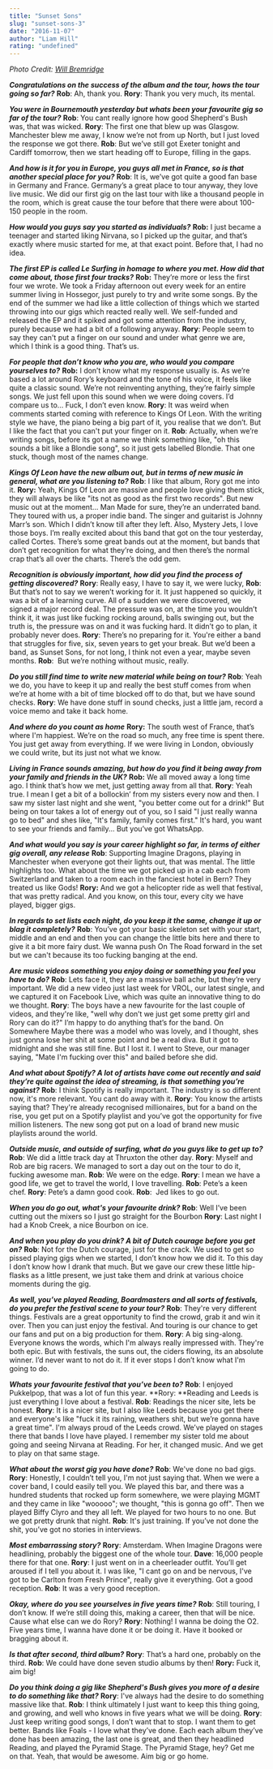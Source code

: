```yaml
---
title: "Sunset Sons"
slug: "sunset-sons-3"
date: "2016-11-07"
author: "Liam Hill"
rating: "undefined"
---
```


_Photo Credit: [Will Bremridge](http://willbphoto.com/sunset-sons/)_

_**Congratulations on the success of the album and the tour, hows the tour going so far?**_ **Rob**: Ah, thank you. **Rory**: Thank you very much, its mental.

_**You were in Bournemouth yesterday but whats been your favourite gig so far of the tour?**_ **Rob**: You cant really ignore how good Shepherd's Bush was, that was wicked. **Rory**: The first one that blew up was Glasgow. Manchester blew me away, I know we’re not from up North, but I just loved the response we got there. **Rob**: But we’ve still got Exeter tonight and Cardiff tomorrow, then we start heading off to Europe, filling in the gaps.

**_And how is it for you in Europe, you guys all met in France, so is that another special place for you?_** **Rob**: It is, we’ve got quite a good fan base in Germany and France. Germany’s a great place to tour anyway, they love live music. We did our first gig on the last tour with like a thousand people in the room, which is great cause the tour before that there were about 100-150 people in the room.

_**How would you guys say you started as individuals?**_ **Rob:** I just became a teenager and started liking Nirvana, so I picked up the guitar, and that’s exactly where music started for me, at that exact point. Before that, I had no idea.

_**The first EP is called Le Surfing in homage to where you met. How did that come about, those first four tracks?**_ **Rob:** They’re more or less the first four we wrote. We took a Friday afternoon out every week for an entire summer living in Hossegor, just purely to try and write some songs. By the end of the summer we had like a little collection of things which we started throwing into our gigs which reacted really well. We self-funded and released the EP and it spiked and got some attention from the industry, purely because we had a bit of a following anyway. **Rory**: People seem to say they can't put a finger on our sound and under what genre we are, which I think is a good thing. That’s us.

_**For people that don’t know who you are, who would you compare yourselves to?**_ **Rob:** I don’t know what my response usually is. As we’re based a lot around Rory’s keyboard and the tone of his voice, it feels like quite a classic sound. We’re not reinventing anything, they’re fairly simple songs. We just fell upon this sound when we were doing covers. I’d compare us to… Fuck, I don’t even know. **Rory**: It was weird when comments started coming with reference to Kings Of Leon. With the writing style we have, the piano being a big part of it, you realise that we don’t. But I like the fact that you can't put your finger on it. **Rob**: Actually, when we’re writing songs, before its got a name we think something like, "oh this sounds a bit like a Blondie song", so it just gets labelled Blondie. That one stuck, though most of the names change.

_**Kings Of Leon have the new album out, but in terms of new music in general, what are you listening to?**_ **Rob**: I like that album, Rory got me into it. **Rory:** Yeah, Kings Of Leon are massive and people love giving them stick, they will always be like "its not as good as the first two records". But new music out at the moment... Man Made for sure, they’re an underrated band. They toured with us, a proper indie band. The singer and guitarist is Johnny Marr’s son. Which I didn’t know till after they left. Also, Mystery Jets, I love those boys. I’m really excited about this band that got on the tour yesterday, called Cortes. There’s some great bands out at the moment, but bands that don’t get recognition for what they’re doing, and then there’s the normal crap that’s all over the charts. There’s the odd gem.

_**Recognition is obviously important, how did you find the process of getting discovered?**_ **Rory**: Really easy, I have to say it, we were lucky, **Rob**: But that’s not to say we weren’t working for it. It just happened so quickly, it was a bit of a learning curve. All of a sudden we were discovered, we signed a major record deal. The pressure was on, at the time you wouldn’t think it, it was just like fucking rocking around, balls swinging out, but the truth is, the pressure was on and it was fucking hard. It didn’t go to plan, it probably never does. **Rory**: There’s no preparing for it. You're either a band that struggles for five, six, seven years to get your break. But we’d been a band, as Sunset Sons, for not long, I think not even a year, maybe seven months. **Rob**:  But we’re nothing without music, really.

_**Do you still find time to write new material while being on tour?**_ **Rob**: Yeah we do, you have to keep it up and really the best stuff comes from when we’re at home with a bit of time blocked off to do that, but we have sound checks. **Rory**: We have done stuff in sound checks, just a little jam, record a voice memo and take it back home.

_**And where do you count as home**_ **Rory:** The south west of France, that’s where I'm happiest. We’re on the road so much, any free time is spent there. You just get away from everything. If we were living in London, obviously we could write, but its just not what we know.

_**Living in France sounds amazing, but how do you find it being away from your family and friends in the UK?**_ **Rob:** We all moved away a long time ago. I think that’s how we met, just getting away from all that. **Rory**: Yeah true. I mean I get a bit of a bollockin’ from my sisters every now and then. I saw my sister last night and she went, "you better come out for a drink!" But being on tour takes a lot of energy out of you, so I said "I just really wanna go to bed" and shes like, "It's family, family comes first." It's hard, you want to see your friends and family... But you’ve got WhatsApp.

_**And what would you say is your career highlight so far, in terms of either gig overall, any release**_ **Rob**: Supporting Imagine Dragons, playing in Manchester when everyone got their lights out, that was mental. The little highlights too. What about the time we got picked up in a cab each from Switzerland and taken to a room each in the fanciest hotel in Bern? They treated us like Gods! **Rory:** And we got a helicopter ride as well that festival, that was pretty radical. And you know, on this tour, every city we have played, bigger gigs.

_**In regards to set lists each night, do you keep it the same, change it up or blag it completely?**_ **Rob**: You’ve got your basic skeleton set with your start, middle and an end and then you can change the little bits here and there to give it a bit more fairy dust. We wanna push On The Road forward in the set but we can't because its too fucking banging at the end.

_**Are music videos something you enjoy doing or something you feel you have to do?**_ **Rob**: Lets face it, they are a massive ball ache, but they’re very important. We did a new video just last week for VROL, our latest single, and we captured it on Facebook Live, which was quite an innovative thing to do we thought. **Rory**: The boys have a new favourite for the last couple of videos, and they're like, "well why don’t we just get some pretty girl and Rory can do it?" I’m happy to do anything that’s for the band. On Somewhere Maybe there was a model who was lovely, and I thought, shes just gonna lose her shit at some point and be a real diva. But it got to midnight and she was still fine. But I lost it. I went to Steve, our manager saying, "Mate I'm fucking over this" and bailed before she did.

_**And what about Spotify? A lot of artists have come out recently and said they’re quite against the idea of streaming, is that something you’re against?**_ **Rob**: I think Spotify is really important. The industry is so different now, it's more relevant. You cant do away with it. **Rory**: You know the artists saying that? They're already recognised millionaires, but for a band on the rise, you get put on a Spotify playlist and you’ve got the opportunity for five million listeners. The new song got put on a load of brand new music playlists around the world.

_**Outside music, and outside of surfing, what do you guys like to get up to?**_ **Rob**: We did a little track day at Thruxton the other day. **Rory**: Myself and Rob are big racers. We managed to sort a day out on the tour to do it, fucking awesome man. **Rob**: We were on the edge. **Rory**: I mean we have a good life, we get to travel the world, I love travelling. **Rob**: Pete’s a keen chef. **Rory**: Pete’s a damn good cook. **Rob**:  Jed likes to go out.

_**When you do go out, what's your favourite drink?**_ **Rob**: Well I’ve been cutting out the mixers so I just go straight for the Bourbon **Rory**: Last night I had a Knob Creek, a nice Bourbon on ice.

_**And when you play do you drink? A bit of Dutch courage before you get on?**_ **Rob**: Not for the Dutch courage, just for the crack. We used to get so pissed playing gigs when we started, I don’t know how we did it. To this day I don’t know how I drank that much. But we gave our crew these little hip-flasks as a little present, we just take them and drink at various choice moments during the gig.

_**As well, you’ve played Reading, Boardmasters and all sorts of festivals, do you prefer the festival scene to your tour?**_ **Rob**: They're very different things. Festivals are a great opportunity to find the crowd, grab it and win it over. Then you can just enjoy the festival. And touring is our chance to get our fans and put on a big production for them. **Rory**: A big sing-along. Everyone knows the words, which I'm always really impressed with. They're both epic. But with festivals, the suns out, the ciders flowing, its an absolute winner. I’d never want to not do it. If it ever stops I don’t know what I'm going to do.

_**Whats your favourite festival that you’ve been to?**_ **Rob**: I enjoyed Pukkelpop, that was a lot of fun this year. **Rory: **Reading and Leeds is just everything I love about a festival. **Rob**: Readings the nicer site, lets be honest. **Rory**: It is a nicer site, but I also like Leeds because you get there and everyone's like "fuck it its raining, weathers shit, but we’re gonna have a great time". I'm always proud of the Leeds crowd. We’ve played on stages there that bands I love have played. I remember my sister told me about going and seeing Nirvana at Reading. For her, it changed music. And we get to play on that same stage.

_**What about the worst gig you have done?**_ **Rob**: We've done no bad gigs. **Rory**: Honestly, I couldn’t tell you, I'm not just saying that. When we were a cover band, I could easily tell you. We played this bar, and there was a hundred students that rocked up form somewhere, we were playing MGMT and they came in like "wooooo"; we thought, "this is gonna go off". Then we played Biffy Clyro and they all left. We played for two hours to no one. But we got pretty drunk that night. **Rob**: It's just training. If you’ve not done the shit, you’ve got no stories in interviews.

_**Most embarrassing story?**_ **Rory**: Amsterdam. When Imagine Dragons were headlining, probably the biggest one of the whole tour. **Dave**: 16,000 people there for that one. **Rory**: I just went on in a cheerleader outfit. You’ll get aroused if I tell you about it. I was like, "I cant go on and be nervous, I've got to be Carlton from Fresh Prince", really give it everything. Got a good reception. **Rob**: It was a very good reception.

_**Okay, where do you see yourselves in five years time?**_ **Rob**: Still touring, I don’t know. If we’re still doing this, making a career, then that will be nice. Cause what else can we do Rory? **Rory**: Nothing! I wanna be doing the O2. Five years time, I wanna have done it or be doing it. Have it booked or bragging about it.

_**Is that after second, third album?**_ **Rory**: That’s a hard one, probably on the third. **Rob**: We could have done seven studio albums by then! **Rory:** Fuck it, aim big!

_**Do you think doing a gig like Shepherd's Bush gives you more of a desire to do something like that?**_ **Rory**: I've always had the desire to do something massive like that. **Rob**: I think ultimately I just want to keep this thing going, and growing, and well who knows in five years what we will be doing. **Rory**: Just keep writing good songs, I don’t want that to stop. I want them to get better. Bands like Foals - I love what they’ve done. Each each album they’ve done has been amazing, the last one is great, and then they headlined Reading, and played the Pyramid Stage. The Pyramid Stage, hey? Get me on that. Yeah, that would be awesome. Aim big or go home.

